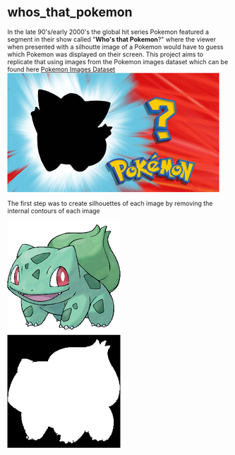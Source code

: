 # whos_that_pokemon
In the late 90's/early 2000's the global hit series Pokemon featured a segment in their show called "**Who's that Pokemon**?" where the viewer when presented with a silhoutte image of a Pokemon would have to guess which Pokemon was displayed on their screen. This project aims to replicate that using images from the Pokemon images dataset which can be found here
[Pokemon Images Dataset](https://www.kaggle.com/kvpratama/pokemon-images-dataset)
![Pokemon Silhouette](https://github.com/JayJJamesJr/whos_that_pokemon/blob/main/pokemon_silhouette.jpg)

The first step was to create silhouettes of each image by removing the internal contours of each image

![001](https://github.com/JayJJamesJr/whos_that_pokemon/blob/main/pokemon/pokemon/1.png) ![001_silhouettes](https://github.com/JayJJamesJr/whos_that_pokemon/blob/main/silhouettes/0.png)
